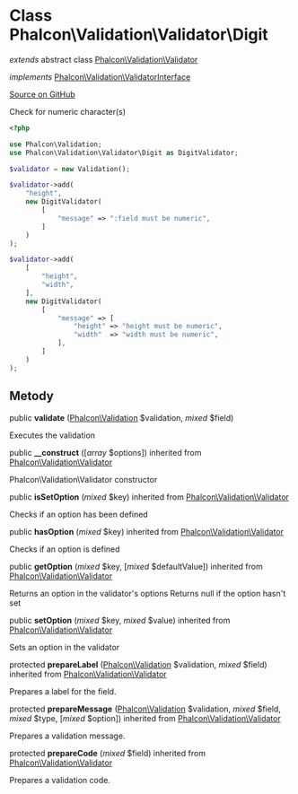 # Class **Phalcon\\Validation\\Validator\\Digit**

*extends* abstract class [Phalcon\Validation\Validator](/[[language]]/[[version]]/api/Phalcon_Validation_Validator)

*implements* [Phalcon\Validation\ValidatorInterface](/[[language]]/[[version]]/api/Phalcon_Validation_ValidatorInterface)

<a href="https://github.com/phalcon/cphalcon/blob/master/phalcon/validation/validator/digit.zep" class="btn btn-default btn-sm">Source on GitHub</a>

Check for numeric character(s)

```php
<?php

use Phalcon\Validation;
use Phalcon\Validation\Validator\Digit as DigitValidator;

$validator = new Validation();

$validator->add(
    "height",
    new DigitValidator(
        [
            "message" => ":field must be numeric",
        ]
    )
);

$validator->add(
    [
        "height",
        "width",
    ],
    new DigitValidator(
        [
            "message" => [
                "height" => "height must be numeric",
                "width"  => "width must be numeric",
            ],
        ]
    )
);

```

## Metody

public **validate** ([Phalcon\Validation](/[[language]]/[[version]]/api/Phalcon_Validation) $validation, *mixed* $field)

Executes the validation

public **__construct** ([*array* $options]) inherited from [Phalcon\Validation\Validator](/[[language]]/[[version]]/api/Phalcon_Validation_Validator)

Phalcon\\Validation\\Validator constructor

public **isSetOption** (*mixed* $key) inherited from [Phalcon\Validation\Validator](/[[language]]/[[version]]/api/Phalcon_Validation_Validator)

Checks if an option has been defined

public **hasOption** (*mixed* $key) inherited from [Phalcon\Validation\Validator](/[[language]]/[[version]]/api/Phalcon_Validation_Validator)

Checks if an option is defined

public **getOption** (*mixed* $key, [*mixed* $defaultValue]) inherited from [Phalcon\Validation\Validator](/[[language]]/[[version]]/api/Phalcon_Validation_Validator)

Returns an option in the validator's options Returns null if the option hasn't set

public **setOption** (*mixed* $key, *mixed* $value) inherited from [Phalcon\Validation\Validator](/[[language]]/[[version]]/api/Phalcon_Validation_Validator)

Sets an option in the validator

protected **prepareLabel** ([Phalcon\Validation](/[[language]]/[[version]]/api/Phalcon_Validation) $validation, *mixed* $field) inherited from [Phalcon\Validation\Validator](/[[language]]/[[version]]/api/Phalcon_Validation_Validator)

Prepares a label for the field.

protected **prepareMessage** ([Phalcon\Validation](/[[language]]/[[version]]/api/Phalcon_Validation) $validation, *mixed* $field, *mixed* $type, [*mixed* $option]) inherited from [Phalcon\Validation\Validator](/[[language]]/[[version]]/api/Phalcon_Validation_Validator)

Prepares a validation message.

protected **prepareCode** (*mixed* $field) inherited from [Phalcon\Validation\Validator](/[[language]]/[[version]]/api/Phalcon_Validation_Validator)

Prepares a validation code.